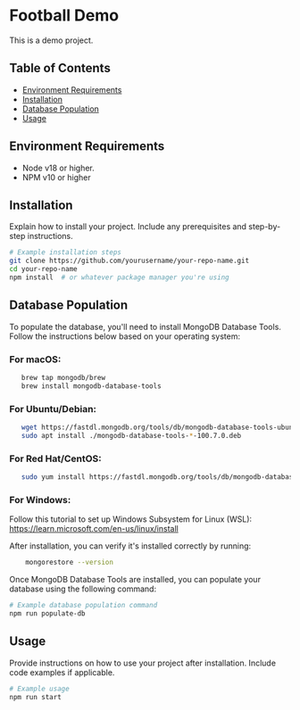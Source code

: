 # Football Demo

This is a demo project.

## Table of Contents

- [Environment Requirements](#requirements)
- [Installation](#installation)
- [Database Population](#database-population)
- [Usage](#usage)

## Environment Requirements

- Node v18 or higher.
- NPM v10 or higher

## Installation

Explain how to install your project. Include any prerequisites and step-by-step instructions.

```bash
# Example installation steps
git clone https://github.com/yourusername/your-repo-name.git
cd your-repo-name
npm install  # or whatever package manager you're using
```

## Database Population

To populate the database, you'll need to install MongoDB Database Tools. Follow the instructions below based on your operating system:

### For macOS:

```bash
   brew tap mongodb/brew
   brew install mongodb-database-tools
```

### For Ubuntu/Debian:

```bash
   wget https://fastdl.mongodb.org/tools/db/mongodb-database-tools-ubuntu2004-x86_64-100.7.0.deb
   sudo apt install ./mongodb-database-tools-*-100.7.0.deb
```

### For Red Hat/CentOS:

```bash
   sudo yum install https://fastdl.mongodb.org/tools/db/mongodb-database-tools-rhel80-x86_64-100.7.0.rpm
```

### For Windows:

Follow this tutorial to set up Windows Subsystem for Linux (WSL):
https://learn.microsoft.com/en-us/linux/install

After installation, you can verify it's installed correctly by running:

```bash
    mongorestore --version
```

Once MongoDB Database Tools are installed, you can populate your database using the following command:

```bash
# Example database population command
npm run populate-db
```

## Usage

Provide instructions on how to use your project after installation. Include code examples if applicable.

```bash
# Example usage
npm run start
```
